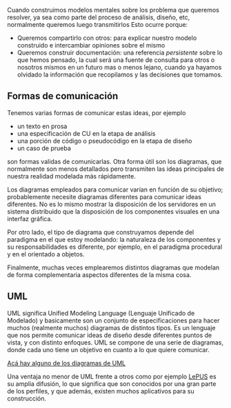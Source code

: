 Cuando construimos modelos mentales sobre los problema que queremos resolver, ya sea como parte del proceso de análisis, diseño, etc, normalmente queremos luego transmitirlos Esto ocurre porque:

-   Queremos compartirlo con otros: para explicar nuestro modelo construido e intercambiar opiniones sobre el mismo
-   Queremos construir documentación: una referencia *persistente* sobre lo que hemos pensado, la cual será una fuente de consulta para otros o nosotros mismos en un futuro mas o menos lejano, cuando ya hayamos olvidado la información que recopilamos y las decisiones que tomamos.

Formas de comunicación
----------------------

Tenemos varias formas de comunicar estas ideas, por ejemplo

-   un texto en prosa
-   una especificación de CU en la etapa de análisis
-   una porción de código o pseudocódigo en la etapa de diseño
-   un caso de prueba

son formas validas de comunicarlas. Otra forma útil son los diagramas, que normalmente son menos detallados pero transmiten las ideas principales de nuestra realidad modelada más rápidamente.

Los diagramas empleados para comunicar varían en función de su objetivo; probablemente necesite diagramas diferentes para comunicar ideas diferentes. No es lo mismo mostrar la disposición de los servidores en un sistema distribuido que la disposición de los componentes visuales en una interfaz gráfica.

Por otro lado, el tipo de diagrama que construyamos depende del paradigma en el que estoy modelando: la naturaleza de los componentes y su responsabilidades es diferente, por ejemplo, en el paradigma procedural y en el orientado a objetos.

Finalmente, muchas veces emplearemos distintos diagramas que modelan de forma complementaria aspectos diferentes de la misma cosa.

UML
---

UML significa Unified Modeling Language (Lenguaje Unificado de Modelado) y basicamente son un conjunto de especificaciones para hacer muchos (realmente muchos) diagramas de distintos tipos. Es un lenguaje que nos permite comunicar ideas de diseño desde diferentes puntos de vista, y con distinto enfoques. UML se compone de una serie de diagramas, donde cada uno tiene un objetivo en cuanto a lo que quiere comunicar.

[Acá hay alguno de los diagramas de UML](https://docs.google.com/viewer?a=v&pid=sites&srcid=ZGVmYXVsdGRvbWFpbnx1dG5kZXNpZ258Z3g6MjI2MGVlMjdjODU4M2NkYw)

Una ventaja no menor de UML frente a otros como por ejemplo [LePUS](http://www.lepus.org.uk/) es su amplia difusión, lo que significa que son conocidos por una gran parte de los perfiles, y que además, existen muchos aplicativos para su construcción.
